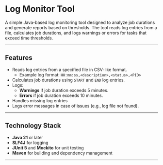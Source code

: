 # Log Monitor Tool

A simple Java-based log monitoring tool designed to analyze job durations and generate reports based on thresholds. The tool reads log entries from a file, calculates job durations, and logs warnings or errors for tasks that exceed time thresholds.

---

## Features

- Reads log entries from a specified file in CSV-like format.
    - Example log format: `HH:mm:ss,<description>,<status>,<PID>`
- Calculates job durations using `START` and `END` log entries.
- Logs:
    - **Warnings** if job duration exceeds 5 minutes.
    - **Errors** if job duration exceeds 10 minutes.
- Handles missing log entries
- Logs error messages in case of issues (e.g., log file not found).

---

## Technology Stack

- **Java 21** or later
- **SLF4J** for logging
- **JUnit 5** and **Mockito** for unit testing
- **Maven** for building and dependency management

---